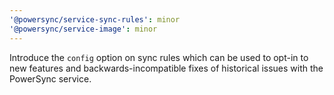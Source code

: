 ```yaml
---
'@powersync/service-sync-rules': minor
'@powersync/service-image': minor
---
```


Introduce the `config` option on sync rules which can be used to opt-in to new features and backwards-incompatible fixes of historical issues with the PowerSync service.
